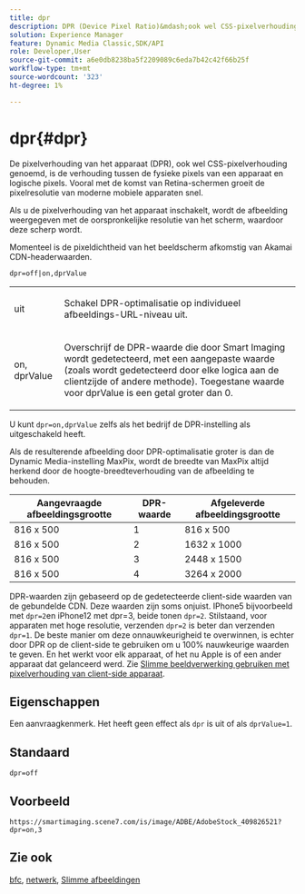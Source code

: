 ```yaml
---
title: dpr
description: DPR (Device Pixel Ratio)&mdash;ook wel CSS-pixelverhouding&mdash genoemd;is de relatie tussen de fysieke pixels van een apparaat en logische pixels.
solution: Experience Manager
feature: Dynamic Media Classic,SDK/API
role: Developer,User
source-git-commit: a6e0db8238ba5f2209089c6eda7b42c42f66b25f
workflow-type: tm+mt
source-wordcount: '323'
ht-degree: 1%

---
```


# dpr{#dpr}

De pixelverhouding van het apparaat (DPR), ook wel CSS-pixelverhouding genoemd, is de verhouding tussen de fysieke pixels van een apparaat en logische pixels. Vooral met de komst van Retina-schermen groeit de pixelresolutie van moderne mobiele apparaten snel.

Als u de pixelverhouding van het apparaat inschakelt, wordt de afbeelding weergegeven met de oorspronkelijke resolutie van het scherm, waardoor deze scherp wordt.

Momenteel is de pixeldichtheid van het beeldscherm afkomstig van Akamai CDN-headerwaarden.

`dpr=off|on,dprValue`

<table id="simpletable_4CB26F72A56D4515B767C303F8E8A1CF"> 
 <tr class="strow"> 
  <td class="stentry"> <p> <span class="codeph"> <span class="varname"> uit </span> </span> </p> </td> 
  <td class="stentry"> <p>Schakel DPR-optimalisatie op individueel afbeeldings-URL-niveau uit. </p> </td> 
 </tr> 
 <tr class="strow"> 
  <td class="stentry"> <p> <span class="codeph"> <span class="varname"> on, dprValue </span> </span> </p> </td> 
  <td class="stentry"> <p>Overschrijf de DPR-waarde die door Smart Imaging wordt gedetecteerd, met een aangepaste waarde (zoals wordt gedetecteerd door elke logica aan de clientzijde of andere methode). Toegestane waarde voor dprValue is een getal groter dan 0. </p> </td> 
 </tr> 
</table>


U kunt `dpr=on,dprValue` zelfs als het bedrijf de DPR-instelling als uitgeschakeld heeft.

Als de resulterende afbeelding door DPR-optimalisatie groter is dan de Dynamic Media-instelling MaxPix, wordt de breedte van MaxPix altijd herkend door de hoogte-breedteverhouding van de afbeelding te behouden.

| Aangevraagde afbeeldingsgrootte | DPR-waarde | Afgeleverde afbeeldingsgrootte |
|-|-|-|
| 816 x 500 | 1 | 816 x 500 |
| 816 x 500 | 2 | 1632 x 1000 |
| 816 x 500 | 3 | 2448 x 1500 |
| 816 x 500 | 4 | 3264 x 2000 |

DPR-waarden zijn gebaseerd op de gedetecteerde client-side waarden van de gebundelde CDN. Deze waarden zijn soms onjuist. IPhone5 bijvoorbeeld met `dpr=2`en iPhone12 met dpr=3, beide tonen `dpr=2`. Stilstaand, voor apparaten met hoge resolutie, verzenden `dpr=2` is beter dan verzenden `dpr=1`. De beste manier om deze onnauwkeurigheid te overwinnen, is echter door DPR op de client-side te gebruiken om u 100% nauwkeurige waarden te geven. En het werkt voor elk apparaat, of het nu Apple is of een ander apparaat dat gelanceerd werd. Zie [Slimme beeldverwerking gebruiken met pixelverhouding van client-side apparaat](https://experienceleague.adobe.com/docs/experience-manager-cloud-service/content/assets/dynamicmedia/client-side-dpr.html?lang=nl-NL).

## Eigenschappen

Een aanvraagkenmerk. Het heeft geen effect als `dpr` is uit of als `dprValue=1`.

## Standaard

`dpr=off`


## Voorbeeld

`https://smartimaging.scene7.com/is/image/ADBE/AdobeStock_409826521?dpr=on,3`


## Zie ook

[bfc](/help/aem-is-ir-api/is-api/http-ref/image-serving-api-ref/c-http-protocol-reference/c-command-reference/r-bfc.md), [netwerk](/help/aem-is-ir-api/is-api/http-ref/image-serving-api-ref/c-http-protocol-reference/c-command-reference/r-network.md), [Slimme afbeeldingen](https://experienceleague.adobe.com/docs/experience-manager-cloud-service/content/assets/dynamicmedia/imaging-faq.html?lang=nl-NL)